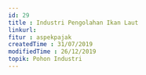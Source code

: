 ```yaml
---
id: 29
title : Industri Pengolahan Ikan Laut
linkurl: 
fitur : aspekpajak
createdTime : 31/07/2019
modifiedTime : 26/12/2019
topik: Pohon Industri
---
```

